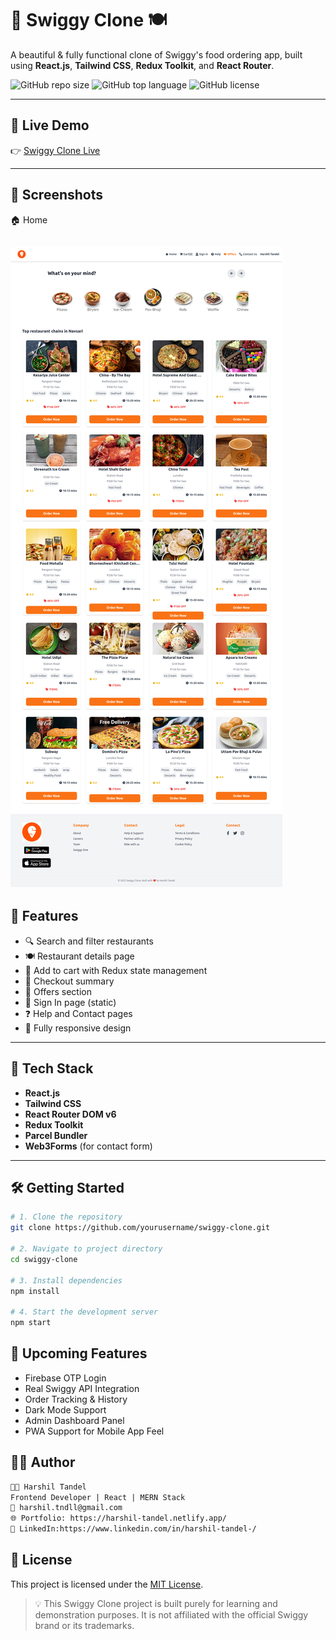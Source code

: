 # 🛵 Swiggy Clone 🍽️

A beautiful & fully functional clone of Swiggy's food ordering app, built using **React.js**, **Tailwind CSS**, **Redux Toolkit**, and **React Router**.

![GitHub repo size](https://img.shields.io/github/repo-size/yourusername/swiggy-clone?style=flat-square)
![GitHub top language](https://img.shields.io/github/languages/top/yourusername/swiggy-clone?style=flat-square)
![GitHub license](https://img.shields.io/github/license/yourusername/swiggy-clone?style=flat-square)

---

## 🚀 Live Demo

👉 [Swiggy Clone Live](https://namaste-swiggy-fawn.vercel.app/)

---

## 📸 Screenshots

 🏠 Home 

 ![Home](screenshots/home.png) 
---

## 🌟 Features

- 🔍 Search and filter restaurants  
- 🍽️ Restaurant details page  
- 🛒 Add to cart with Redux state management  
- 🧾 Checkout summary 
- 🎁 Offers section  
- 🧑 Sign In page (static)  
- ❓ Help and Contact pages  
- 📲 Fully responsive design  

---

## 🧰 Tech Stack

- **React.js**
- **Tailwind CSS**
- **React Router DOM v6**
- **Redux Toolkit**
- **Parcel Bundler**
- **Web3Forms** (for contact form)

---

## 🛠️ Getting Started

```bash
# 1. Clone the repository
git clone https://github.com/yourusername/swiggy-clone.git

# 2. Navigate to project directory
cd swiggy-clone

# 3. Install dependencies
npm install

# 4. Start the development server
npm start
```

## 🔮 Upcoming Features

-  Firebase OTP Login  
-  Real Swiggy API Integration  
- Order Tracking & History  
- Dark Mode Support  
-  Admin Dashboard Panel  
-  PWA Support for Mobile App Feel  

## 🙋‍♂️ Author

```txt
👨‍💻 Harshil Tandel  
Frontend Developer | React | MERN Stack  
📧 harshil.tndll@gmail.com  
🌐 Portfolio: https://harshil-tandel.netlify.app/
🔗 LinkedIn:https://www.linkedin.com/in/harshil-tandel-/
```

## 📜 License


This project is licensed under the [MIT License](LICENSE).

> 💡 This Swiggy Clone project is built purely for learning and demonstration purposes. It is not affiliated with the official Swiggy brand or its trademarks.

